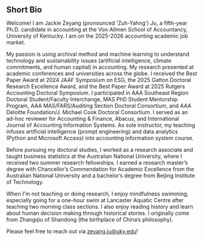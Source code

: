
<h2 id="bio" style="margin: 2px 0px 0px;">  
<br> Short Bio   </h2>

Welcome! I am Jackie Zeyang (pronounced 'Zuh-Yahng') Ju, a fifth-year Ph.D. candidate in accounting at the Von Allmen School of Accountancy, University of Kentucky. I am on the 2025-2026 accounting academic job market. 

My passion is using archival method and machine learning to understand technology and sustainability issues (artificial intelligence, climate commitments, and human capital) in accounting. My research presented at academic conferences and universities across the globe. I received the Best Paper Award at 2024 JAAF Symposium on ESG, the 2025 Gatton Doctoral Research Excellence Award, and the Best Paper Award at 2025 Rutgers Accounting Doctoral Symposium. I participated in AAA Southeast Region Doctoral Student/Faculty Interchange, MAS PhD Student Mentorship Program, AAA MAS/FARS/Auditing Section Doctoral Consortium, and AAA Deloitte Foundation/J. Michael Cook Doctoral Consortium. I served as an ad-hoc reviewer for Accounting & Finance, Abacus, and International Journal of Accounting Information Systems.  As sole instructor, my teaching infuses artificial intelligence (prompt engineering) and data analytics (Python and Microsoft Access) into accounting information system course. 

Before pursuing my doctoral studies, I worked as a research associate and taught business statistics at the Australian National University, where I received two summer research fellowships. I earned a research master’s degree with Chancellor’s Commendation for Academic Excellence from the Australian National University and a bachelor’s degree from Beijing Institute of Technology. 

When I'm not teaching or doing research, I enjoy mindfulness swimming, especially going for a one-hour swim at Lancaster Aquatic Centre after teaching two morning class sections. I also enjoy reading history and learn about human decision making through historical stories. I originally come from Zhangqiu of Shandong (the birthplace of China’s philosophy).

Please feel free to reach out via <a href="zeyang.ju@uky.edu">zeyang.ju@uky.edu</a>!



